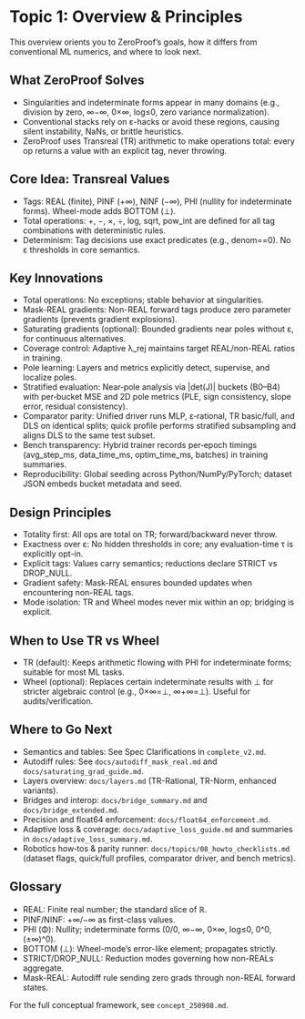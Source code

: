 # Topic 1: Overview & Principles

This overview orients you to ZeroProof’s goals, how it differs from conventional ML numerics, and where to look next.

## What ZeroProof Solves

- Singularities and indeterminate forms appear in many domains (e.g., division by zero, ∞−∞, 0×∞, log≤0, zero variance normalization).
- Conventional stacks rely on ε-hacks or avoid these regions, causing silent instability, NaNs, or brittle heuristics.
- ZeroProof uses Transreal (TR) arithmetic to make operations total: every op returns a value with an explicit tag, never throwing.

## Core Idea: Transreal Values

- Tags: REAL (finite), PINF (+∞), NINF (−∞), PHI (nullity for indeterminate forms). Wheel-mode adds BOTTOM (⊥).
- Total operations: +, −, ×, ÷, log, sqrt, pow_int are defined for all tag combinations with deterministic rules.
- Determinism: Tag decisions use exact predicates (e.g., denom==0). No ε thresholds in core semantics.

## Key Innovations

- Total operations: No exceptions; stable behavior at singularities.
- Mask-REAL gradients: Non-REAL forward tags produce zero parameter gradients (prevents gradient explosions).
- Saturating gradients (optional): Bounded gradients near poles without ε, for continuous alternatives.
- Coverage control: Adaptive λ_rej maintains target REAL/non-REAL ratios in training.
- Pole learning: Layers and metrics explicitly detect, supervise, and localize poles.
 - Stratified evaluation: Near‑pole analysis via |det(J)| buckets (B0–B4) with per‑bucket MSE and 2D pole metrics (PLE, sign consistency, slope error, residual consistency).
 - Comparator parity: Unified driver runs MLP, ε‑rational, TR basic/full, and DLS on identical splits; quick profile performs stratified subsampling and aligns DLS to the same test subset.
 - Bench transparency: Hybrid trainer records per‑epoch timings (avg_step_ms, data_time_ms, optim_time_ms, batches) in training summaries.
 - Reproducibility: Global seeding across Python/NumPy/PyTorch; dataset JSON embeds bucket metadata and seed.

## Design Principles

- Totality first: All ops are total on TR; forward/backward never throw.
- Exactness over ε: No hidden thresholds in core; any evaluation-time τ is explicitly opt-in.
- Explicit tags: Values carry semantics; reductions declare STRICT vs DROP_NULL.
- Gradient safety: Mask-REAL ensures bounded updates when encountering non-REAL tags.
- Mode isolation: TR and Wheel modes never mix within an op; bridging is explicit.

## When to Use TR vs Wheel

- TR (default): Keeps arithmetic flowing with PHI for indeterminate forms; suitable for most ML tasks.
- Wheel (optional): Replaces certain indeterminate results with ⊥ for stricter algebraic control (e.g., 0×∞=⊥, ∞+∞=⊥). Useful for audits/verification.

## Where to Go Next

- Semantics and tables: See Spec Clarifications in `complete_v2.md`.
- Autodiff rules: See `docs/autodiff_mask_real.md` and `docs/saturating_grad_guide.md`.
- Layers overview: `docs/layers.md` (TR-Rational, TR-Norm, enhanced variants).
- Bridges and interop: `docs/bridge_summary.md` and `docs/bridge_extended.md`.
- Precision and float64 enforcement: `docs/float64_enforcement.md`.
- Adaptive loss & coverage: `docs/adaptive_loss_guide.md` and summaries in `docs/adaptive_loss_summary.md`.
 - Robotics how‑tos & parity runner: `docs/topics/08_howto_checklists.md` (dataset flags, quick/full profiles, comparator driver, and bench metrics).

## Glossary

- REAL: Finite real number; the standard slice of ℝ.
- PINF/NINF: +∞/−∞ as first-class values.
- PHI (Φ): Nullity; indeterminate forms (0/0, ∞−∞, 0×∞, log≤0, 0^0, (±∞)^0).
- BOTTOM (⊥): Wheel-mode’s error-like element; propagates strictly.
- STRICT/DROP_NULL: Reduction modes governing how non-REALs aggregate.
- Mask-REAL: Autodiff rule sending zero grads through non-REAL forward states.

For the full conceptual framework, see `concept_250908.md`.
